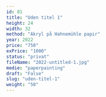 ```yaml
---
id: 81
title: "Uden titel 1"
height: 24
width: 32
method: "Akryl på Hahnemühle papir"
year: 2022
price: "750"
exPrice: "1000"
status: "privat"
fileName: "2022-untitled-1.jpg"
medie: "paperpainting"
draft: "False"
slug: "uden-titel-1"
weight: "50"
---
```

